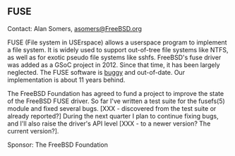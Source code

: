 ## FUSE ##

Contact: Alan Somers, <asomers@FreeBSD.org>  

FUSE (File system in USErspace) allows a userspace program to
implement a file system.  It is widely used to support out-of-tree file
systems like NTFS, as well as for exotic pseudo file systems like
sshfs.  FreeBSD's fuse driver was added as a GSoC project in 2012.
Since that time, it has been largely neglected.  The FUSE software is
[buggy](https://bugs.freebsd.org/bugzilla/buglist.cgi?bug_status=__open__&known_name=fusefs&list_id=289348&query_based_on=fusefs&query_format=advanced&short_desc=%5Bfusefs%5D%20sysutils%2Ffusefs-&short_desc_type=anywordssubstr)
and out-of-date.  Our implementation is about 11 years behind.

The FreeBSD Foundation has agreed to fund a project to improve the
state of the FreeBSD FUSE driver.  So far I've written a test suite
for the fusefs(5) module and fixed several bugs. [XXX - discovered
from the test suite or already reported?] During the next quarter
I plan to continue fixing bugs, and I'll also raise the driver's
API level [XXX - to a newer version?  The current version?].

Sponsor: The FreeBSD Foundation  
